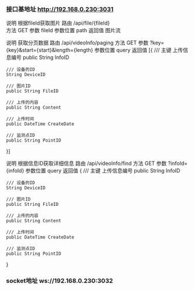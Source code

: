 

### 接口基地址 http://192.168.0.230:3031


说明 根据fileId获取图片
路由 /api/file/{fileId}  
方法 GET
参数 fileId 
参数位置 path
返回值  图片流

说明 获取分页数据
路由 /api/videoInfo/paging
方法 GET
参数 ?key={key}&start={start}&length={length}
参数位置 query
返回值 
[{
    /// 主键 上传信息编号
    public String InfoID 

    /// 设备的ID
    String DeviceID 

    /// 图片ID
    public String FileID

    /// 上传的内容
    public String Content

    /// 上传时间
    public DateTime CreateDate 

    /// 监测点ID
    public String PointID 
}]

说明 根据信息ID获取详细信息
路由 /api/videoInfo/find
方法 GET
参数 ?infoId={infoId}
参数位置 query
返回值
{
    /// 主键 上传信息编号
    public String InfoID 

    /// 设备的ID
    String DeviceID 

    /// 图片ID
    public String FileID

    /// 上传的内容
    public String Content

    /// 上传时间
    public DateTime CreateDate 

    /// 监测点ID
    public String PointID 
}


### socket地址 ws://192.168.0.230:3032